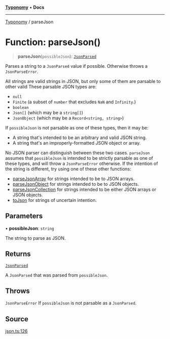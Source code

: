 [**Typonomy**](../README.md) • **Docs**

***

[Typonomy](../globals.md) / parseJson

# Function: parseJson()

> **parseJson**(`possibleJson`): [`JsonParsed`](../type-aliases/JsonParsed.md)

Parses a string to a `JsonParsed` value if possible.
Otherwise throws a `JsonParseError`.

All strings are valid strings in JSON, but only some of them are parsable to other valid
These parsable JSON types are:
  * `null`
  * `Finite` (a subset of `number` that excludes `NaN` and `Infinity`.)
  * `boolean`
  * `Json[]` (which may be a `string[]`)
  * `JsonObject` (which may be a `Record<string, string>`)

If `possibleJson` is not parsable as one of these types, then it may be:
  * A string that's intended to be an arbitrary and valid JSON string.
  * A string that's an improperly-formatted JSON object or array.

No JSON parser can distinguish between these two cases.
`parseJson` assumes that `possibleJson` is intended to be strictly parsable as one of these types,
and will throw a `JsonParseError` otherwise.
If the intention of the string is different, try using one of these other functions:
  * [parseJsonArray](parseJsonArray.md) for strings intended to be to JSON arrays.
  * [parseJsonObject](parseJsonObject.md) for strings intended to be to JSON objects.
  * [parseJsonCollection](parseJsonCollection.md) for strings intended to be either JSON arrays or JSON objects.
  * [toJson](toJson.md) for strings of uncertain intention.

## Parameters

• **possibleJson**: `string`

The string to parse as JSON.

## Returns

[`JsonParsed`](../type-aliases/JsonParsed.md)

A `JsonParsed` that was parsed from `possibleJson`.

## Throws

`JsonParseError` If `possibleJson` is not parsable as a `JsonParsed`.

## Source

[json.ts:126](https://github.com/softcraft-development/typonomy/blob/bcea019d216cf7f686cf96fe07d66281dfcae070/src/json.ts#L126)
